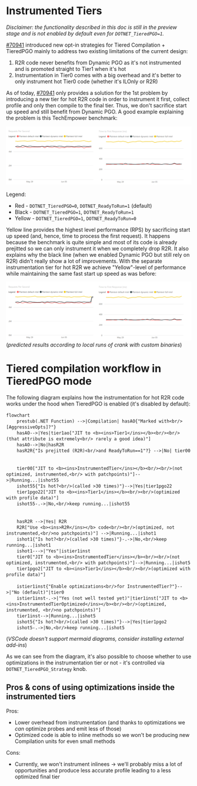 # Instrumented Tiers

_Disclaimer: the functionality described in this doc is still in the preview stage and is not enabled by default even for `DOTNET_TieredPGO=1`._

[#70941](https://github.com/dotnet/runtime/pull/70941) introduced new opt-in strategies for Tiered Compilation + TieredPGO mainly to address
two existing limitations of the current design:
1) R2R code never benefits from Dynamic PGO as it's not instrumented and is promoted straight to Tier1 when it's hot
2) Instrumentation in Tier0 comes with a big overhead and it's better to only instrument hot Tier0 code (whether it's ILOnly or R2R)

As of today, [#70941](https://github.com/dotnet/runtime/pull/70941) only provides a solution for the 1st problem by introducing a new tier for hot R2R code in order to instrument it first, collect profile and only then compile to the final tier. Thus, we don't sacrifice start up speed and still benefit from Dynamic PGO.
A good example explaining the problem is this TechEmpower benchmark:


![Plaintext](DynamicPgo-InstrumentedTiers-Plaintext.png)

Legend:
* Red    - `DOTNET_TieredPGO=0`, `DOTNET_ReadyToRun=1` (default)
* Black  - `DOTNET_TieredPGO=1`, `DOTNET_ReadyToRun=1`
* Yellow - `DOTNET_TieredPGO=1`, `DOTNET_ReadyToRun=0`

Yellow line provides the highest level performance (RPS) by sacrificing start up speed (and, hence, time to process the first request). It happens because the benchmark is quite simple and most of its code is already prejitted so we can only instrument it when we completely drop R2R. It also explains why the black line (when we enabled Dynamic PGO but still rely on R2R) didn't really show a lot of improvements. With the separate instrumentation tier for hot R2R we achieve "Yellow"-level of performance while maintaining the same fast start up speed as was before:


![Plaintext](DynamicPgo-InstrumentedTiers-Plaintext-opt.png)
(_predicted results according to local runs of crank with custom binaries_)

# Tiered compilation workflow in TieredPGO mode

The following diagram explains how the instrumentation for hot R2R code works under the hood when TieredPGO is enabled (it's disabled by default):

```mermaid
flowchart
    prestub(.NET Function) -->|Compilation| hasAO{"Marked with<br/>[AggressiveOpts]?"}
    hasAO-->|Yes|tier1ao["JIT to <b><ins>Tier1</ins></b><br/><br/>(that attribute is extremely<br/> rarely a good idea)"]
    hasAO-->|No|hasR2R
    hasR2R{"Is prejitted (R2R)<br/>and ReadyToRun==1"?} -->|No| tier00

    
    tier00["JIT to <b><ins>InstrumentedTier</ins></b><br/><br/>(not optimized, instrumented,<br/> with patchpoints)"]-->|Running...|ishot55
    ishot55{"Is hot?<br/>(called >30 times)"}-->|Yes|tier1pgo22
    tier1pgo22["JIT to <b><ins>Tier1</ins></b><br/><br/>(optimized with profile data)"]
    ishot55-.->|No,<br/>keep running...|ishot55

   
    hasR2R -->|Yes| R2R
    R2R["Use <b><ins>R2R</ins></b> code<br/><br/>(optimized, not instrumented,<br/>no patchpoints)"] -->|Running...|ishot1
    ishot1{"Is hot?<br/>(called >30 times)"}-.->|No,<br/>keep running...|ishot1
    ishot1--->|"Yes"|istier1inst
    tier0["JIT to <b><ins>InstrumentedTier</ins></b><br/><br/>(not optimized, instrumented,<br/> with patchpoints)"]-->|Running...|ishot5
    tier1pgo2["JIT to <b><ins>Tier1</ins></b><br/><br/>(optimized with profile data)"]
      
    istier1inst{"Enable optimizations<br/>for InstrumentedTier?"}-->|"No (default)"|tier0
    istier1inst-.->|"Yes (not well tested yet)"|tier1inst["JIT to <b><ins>InstrumentedTierOptimized</ins></b><br/><br/>(optimized, instrumented, <br/>no patchpoints)"]
    tier1inst-->|Running...|ishot5
    ishot5{"Is hot?<br/>(called >30 times)"}-->|Yes|tier1pgo2
    ishot5-.->|No,<br/>keep running...|ishot5
```
(_VSCode doesn't support mermaid diagrams, consider installing external add-ins_)

As we can see from the diagram, it's also possible to choose whether to use optimizations in the instrumentation tier or not - it's controlled via `DOTNET_TieredPGO_Strategy` knob.

## Pros & cons of using optimizations inside the instrumented tiers

Pros:
* Lower overhead from instrumentation (and thanks to optimizations we _can_ optimize probes and emit less of those)
* Optimized code is able to inline methods so we won't be producing new Compilation units for even small methods

Cons:
* Currently, we won't instrument inlinees -> we'll probably miss a lot of opportunities and produce less accurate profile leading to a less optimized final tier